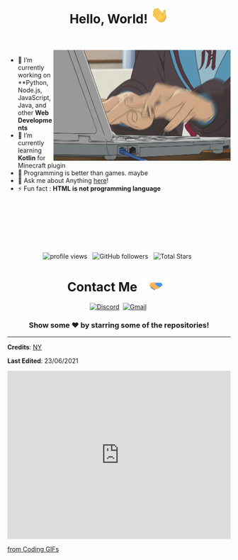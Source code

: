 <h1 align="center">
  Hello, World!
  <img src="Hi.gif" width="40px" />
</h1>

<br/>
<br/>
<img align="right" height="250" width="400" alt="GIF" src="Programming.gif">

- 🔭 I’m currently working on **Python, Node.js, JavaScript, Java, and other **Web Developments**
- 🌱 I’m currently learning **Kotlin** for Minecraft plugin
- 🤔 Programming is better than games. maybe
- 💬 Ask me about Anything [here](https://github.com/namnyang/namnyang/issues/1)!
- ⚡ Fun fact : **HTML is not programming language**

<br/>
<br/>
<br/>
<br/>
<br/>
<br/>

<p align="center">
  <img src="https://gpvc.arturio.dev/namnyang" alt="profile views"> &nbsp;
  <img alt="GitHub followers" src="https://img.shields.io/github/followers/namnyang?label=Followers&style=social"> &nbsp;
  <img src="https://img.shields.io/github/stars/namnyang?label=Stars" alt="Total Stars"> &nbsp;
</p>

<div align="center">
  <h1>
    Contact Me 
    <img src="Handshake.gif" height="32px" style="max-width:100%;">
  </h1>

  <a target="_blank" href="https://discord.com/users/690148325604720660"><img src="https://img.shields.io/badge/Discord-7289DA?style=for-the-badge&logoColor=white&logo=Discord" alt="Discord"/></a>&nbsp;
  <a href="mailto:namnyang0510@gmail.com"><img src="https://img.shields.io/badge/Gmail-EA4335?style=for-the-badge&logoColor=white&logo=Gmail" alt="Gmail"/></a>&nbsp;

  ### Show some ❤️ by starring some of the repositories!

</div>

----

**Credits**: [NY](https://github.com/namnyang/)

**Last Edited**: 23/06/2021

<div style='position:relative; padding-bottom:calc(66.67% + 44px)'><iframe src='https://gfycat.com/ifr/DifficultLimpingBubblefish' frameborder='0' scrolling='no' width='100%' height='100%' style='position:absolute;top:0;left:0;' allowfullscreen></iframe></div><p><a href="https://gfycat.com/discover/coding-gifs">from Coding GIFs</a></p>
